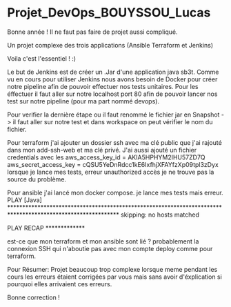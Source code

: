 # Projet_DevOps_BOUYSSOU_Lucas
Bonne année ! Il ne faut pas faire de projet aussi compliqué. 

Un projet complexe des trois applications (Ansible Terraform et Jenkins)

Voila c'est l'essentiel ! :)

Le but de Jenkins est de créer un .Jar d'une application java sb3t.
Comme vu en cours pour utiliser Jenkins nous avons besoin de Docker pour créer notre pipeline afin de pouvoir effectuer nos tests unitaires.
Pour les éffectuer il faut aller sur notre localhost port 80  afin de pouvoir lancer nos test sur notre pipeline (pour ma part nommé devops).

Pour verifier la dernière étape ou il faut renommé le fichier jar en Snapshot -> il faut aller sur notre test et dans workspace on peut vérifier le nom du fichier.


Pour terraform j'ai ajouter un dossier ssh avec ma clé public que j'ai rajouté dans mon add-ssh-web et ma clé privé.
J'ai aussi ajouté un fichier credentials avec les aws_access_key_id = AKIA5HPHYM2IHU57ZD7Q
aws_secret_access_key = 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
lorsque je lance mes tests, erreur unauthorized accès je ne trouve pas la source du problème.

Pour ansible j'ai lancé mon docker compose. je lance mes tests mais erreur.
PLAY [Java] ************************************************************************************************************
skipping: no hosts matched

PLAY RECAP *************

est-ce que mon terraform et mon ansible sont lié ? probablement la connexion SSH qui n'aboutie pas avec mon compte deploy comme pour terraform.





Pour Résumer:  Projet beaucoup trop complexe lorsque meme pendant les cours les erreurs étaient corrigées par vous mais sans avoir d'éxplication si pourquoi elles arrivaient ces erreurs.

Bonne correction !